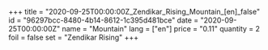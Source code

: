 +++
title = "2020-09-25T00:00:00Z_Zendikar_Rising_Mountain_[en]_false"
id = "96297bcc-8480-4b14-8612-1c395d481bce"
date = "2020-09-25T00:00:00Z"
name = "Mountain"
lang = ["en"]
price = "0.11"
quantity = 2
foil = false
set = "Zendikar Rising"
+++
